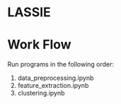 # LASSIE

# Work Flow
Run programs in the following order:
1. data_preprocessing.ipynb
2. feature_extraction.ipynb
3. clustering.ipynb